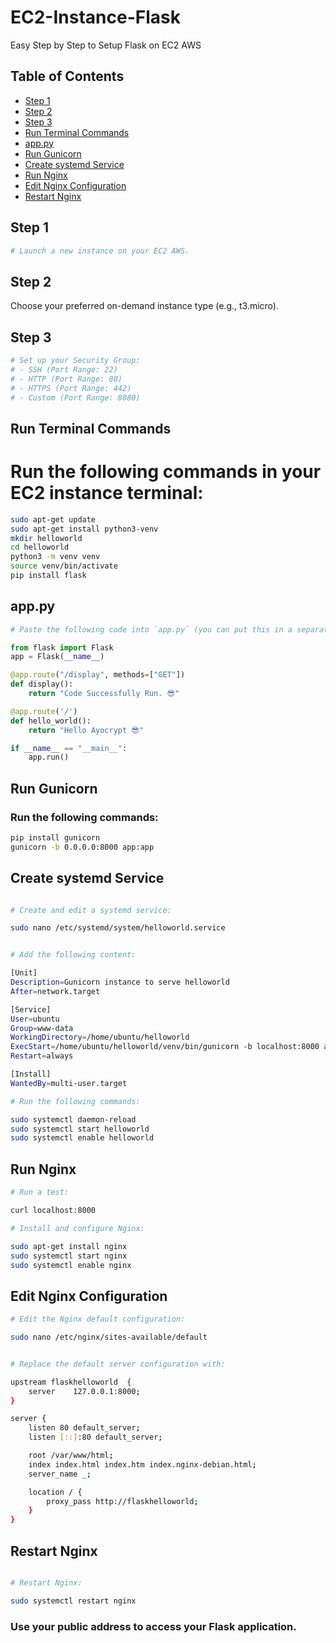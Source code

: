 # EC2-Instance-Flask
Easy Step by Step to Setup Flask on EC2 AWS

## Table of Contents
- [Step 1](#step-1)
- [Step 2](#step-2)
- [Step 3](#step-3)
- [Run Terminal Commands](#run-terminal-commands)
- [app.py](#app-py)
- [Run Gunicorn](#run-gunicorn)
- [Create systemd Service](#create-systemd-service)
- [Run Nginx](#run-nginx)
- [Edit Nginx Configuration](#edit-nginx-configuration)
- [Restart Nginx](#restart-nginx)

## Step 1
```bash
# Launch a new instance on your EC2 AWS.
```

## Step 2 
Choose your preferred on-demand instance type (e.g., t3.micro).

## Step 3
```bash
# Set up your Security Group:
# - SSH (Port Range: 22)
# - HTTP (Port Range: 80)
# - HTTPS (Port Range: 442)
# - Custom (Port Range: 8080)
```


## Run Terminal Commands


# Run the following commands in your EC2 instance terminal:

```bash
sudo apt-get update
sudo apt-get install python3-venv
mkdir helloworld
cd helloworld
python3 -m venv venv
source venv/bin/activate
pip install flask

```


## app.py

```python
# Paste the following code into `app.py` (you can put this in a separate code file):

from flask import Flask
app = Flask(__name__)

@app.route("/display", methods=["GET"])
def display():
    return "Code Successfully Run. 😎"

@app.route('/')
def hello_world():
    return "Hello Ayocrypt 😎"

if __name__ == "__main__":
    app.run()
```

## Run Gunicorn
### Run the following commands:

```bash
pip install gunicorn
gunicorn -b 0.0.0.0:8000 app:app
```

## Create systemd Service

```bash

# Create and edit a systemd service:

sudo nano /etc/systemd/system/helloworld.service

```
```bash

# Add the following content:

[Unit]
Description=Gunicorn instance to serve helloworld
After=network.target

[Service]
User=ubuntu
Group=www-data
WorkingDirectory=/home/ubuntu/helloworld
ExecStart=/home/ubuntu/helloworld/venv/bin/gunicorn -b localhost:8000 app:app
Restart=always

[Install]
WantedBy=multi-user.target
```


```bash
# Run the following commands:

sudo systemctl daemon-reload
sudo systemctl start helloworld
sudo systemctl enable helloworld
```

## Run Nginx

```bash
# Run a test:

curl localhost:8000

```

```bash
# Install and configure Nginx:

sudo apt-get install nginx
sudo systemctl start nginx
sudo systemctl enable nginx

```

## Edit Nginx Configuration

```bash
# Edit the Nginx default configuration:

sudo nano /etc/nginx/sites-available/default
```

```bash

# Replace the default server configuration with:

upstream flaskhelloworld  {
    server    127.0.0.1:8000;
}

server {
    listen 80 default_server;
    listen [::]:80 default_server;

    root /var/www/html;
    index index.html index.htm index.nginx-debian.html;
    server_name _;

    location / {
        proxy_pass http://flaskhelloworld;
    }
}
```


## Restart Nginx

```bash

# Restart Nginx:

sudo systemctl restart nginx
```

###  Use your public address to access your Flask application.


